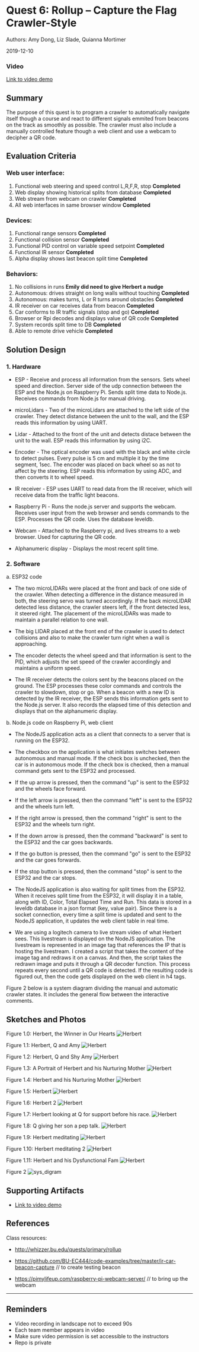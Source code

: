 # Quest 6: Rollup – Capture the Flag Crawler-Style
Authors: Amy Dong, Liz Slade, Quianna Mortimer

2019-12-10
### Video
[Link to video demo](https://www.youtube.com/watch?v=9xKs3fbmaRE&feature=youtu.be)

## Summary
The purpose of this quest is to program a crawler to automatically navigate itself though a course and react to different signals emmited from beacons on the track as smoothly as possible. The crawler must also include a manually controlled feature though a web client and use a webcam to decipher a QR code.


## Evaluation Criteria
### Web user interface:
  1. Functional web steering and speed control L,R,F,R, stop  **Completed**
  2. Web display showing historical splits from database **Completed**
  3. Web stream from webcam on crawler **Completed**
  4. All web interfaces in same browser window  **Completed**
  
### Devices:
  1. Functional range sensors **Completed**
  2. Functional collision sensor  **Completed**
  3. Functional PID control on variable speed setpoint  **Completed**
  4. Functional IR sensor **Completed**
  5. Alpha display shows last beacon split time **Completed**
  
### Behaviors:
  1. No collisions in runs **Emily did need to give Herbert a nudge**
  2. Autonomous: drives straight on long walls without touching **Completed**
  3. Autonomous: makes turns, L or R turns around obstacles **Completed**
  4. IR receiver on car receives data from beacon  **Completed**
  5. Car conforms to IR traffic signals (stop and go) **Completed**
  6. Browser or Rpi decodes and displays value of QR code   **Completed**
  7. System records split time to DB  **Completed**
  8. Able to remote drive vehicle **Completed**

## Solution Design
### 1. Hardware
  - ESP - Receive and process all information from the sensors. Sets wheel speed and direction. Server side of the udp connection between the ESP and the Node.js on Raspberry Pi. Sends split time data to Node.js. Receives commands from Node.js for manual driving.
  
  - microLidars - Two of the microLidars are attached to the left side of the crawler. They detect distance between the unit to the wall, and the ESP reads this information by using UART.
  
  - Lidar - Attached to the front of the unit and detects distace between the unit to the wall. ESP reads this information by using i2C.
  
  - Encoder - The optical encoder was used with the black and white circle to detect pulses. Every pulse is 5 cm and multiple it by the time segment, 1sec. The encoder was placed on back wheel so as not to affect by the steering. ESP reads this information by using ADC, and then converts it to wheel speed.
  
  - IR receiver - ESP uses UART to read data from the IR receiver, which will receive data from the traffic light beacons.
  
  - Raspberry Pi - Runs the node.js server and supports the webcam. Receives user input from the web browser and sends commands to the ESP. Processes the QR code. Uses the database leveldb.
  
  - Webcam - Attached to the Raspberry pi, and lives streams to a web browser. Used for capturing the QR code.
  
  - Alphanumeric display - Displays the most recent split time.

### 2. Software
  a. ESP32 code 
  
  - The two microLIDARs were placed at the front and back of one side of the crawler. When detecting a difference in the distance measured in both, the steering servo was turned accordingly. If the back microLIDAR detected less distance, the crawler steers left, if the front detected less, it steered right. The placement of the microLIDARs was made to maintain a parallel relation to one wall.
  
  - The big LIDAR placed at the front end of the crawler is used to detect collisions and also to make the crawler turn right when a wall is approaching.
  
  - The encoder detects the wheel speed and that information is sent to the PID, which adjusts the set speed of the crawler accordingly and maintains a uniform speed.

  - The IR receiver detects the colors sent by the beacons placed on the ground. The ESP processes these color commands and controls the crawler to slowdown, stop or go. When a beacon with a new ID is detected by the IR receiver, the ESP sends this information gets sent to the Node.js server. It also records the elapsed time of this detection and displays that on the alphanumeric display.

  b. Node.js code on Raspberry Pi, web client
  
  - The NodeJS application acts as a client that connects to a server that is running on the ESP32. 
  
  - The checkbox on the application is what initiates switches between autonomous and manual mode. If the check box is unchecked, then the car is in autonomous mode. If the check box is checked, then a manual command gets sent to the ESP32 and processed.
  
  - If the up arrow is pressed, then the command "up" is sent to the ESP32 and the wheels face forward.
  
  - If the left arrow is pressed, then the command "left" is sent to the ESP32 and the wheels turn left. 
  
  - If the right arrow is pressed, then the command "right" is sent to the ESP32 and the wheels turn right. 
  
  - If the down arrow is pressed, then the command "backward" is sent to the ESP32 and the car goes backwards.
  
  - If the go button is pressed, then the command "go" is sent to the ESP32 and the car goes forwards.
  
  - If the stop button is pressed, then the command "stop" is sent to the ESP32 and the car stops. 
  
  - The NodeJS application is also waiting for split times from the ESP32. When it receives split time from the ESP32, it will display it in a table, along with ID, Color, Total Elapsed Time and Run. This data is stored in a leveldb database in a json format (key, value pair). Since there is a socket connection, every time a split time is updated and sent to the NodeJS application, it updates the web client table in real time. 
  
  - We are using a logitech camera to live stream video of what Herbert sees. This livestream is displayed on the NodeJS application. The livestream is represented in an image tag that references the IP that is hosting the livestream. I created a script that takes the content of the image tag and redraws it on a canvas. And then, the script takes the redrawn image and puts it through a QR decoder function. This process repeats every second until a QR code is detected. If the resulting code is figured out, then the code gets displayed on the web client in h4 tags. 


Figure 2 below is a system diagram dividing the manual and automatic crawler states. It includes the general flow between the interactive comments.



## Sketches and Photos
Figure 1.0: Herbert, the Winner in Our Hearts
![Herbert](images/IMG_5343.jpeg)

Figure 1.1: Herbert, Q and Amy
![Herbert](images/IMG_5342.jpeg)

Figure 1.2: Herbert, Q and Shy Amy
![Herbert](images/IMG_5341.jpeg)

Figure 1.3: A Portrait of Herbert and his Nurturing Mother
![Herbert](images/IMG_5340.jpeg)

Figure 1.4: Herbert and his Nurturing Mother
![Herbert](images/IMG_5339.jpeg)

Figure 1.5: Herbert
![Herbert](images/IMG_5338.jpeg)

Figure 1.6: Herbert 2
![Herbert](images/IMG_5337.jpeg)

Figure 1.7: Herbert looking at Q for support before his race.
![Herbert](images/IMG_5335.jpeg)

Figure 1.8: Q giving her son a pep talk.
![Herbert](images/IMG_5334.jpeg)

Figure 1.9: Herbert meditating
![Herbert](images/IMG_5333.jpeg)

Figure 1.10: Herbert meditating 2
![Herbert](images/IMG_5332.jpeg)

Figure 1.11: Herbert and his Dysfunctional Fam
![Herbert](images/IMG_5345.jpeg)

Figure 2
![sys_digram](https://user-images.githubusercontent.com/24261732/70589080-c7d9a880-1b9c-11ea-98ad-5979559b1eed.jpeg)


## Supporting Artifacts
- [Link to video demo](https://www.youtube.com/watch?v=9xKs3fbmaRE&feature=youtu.be)


## References
Class resources: 

- http://whizzer.bu.edu/quests/primary/rollup

- https://github.com/BU-EC444/code-examples/tree/master/ir-car-beacon-capture // to create testing beacon

- https://pimylifeup.com/raspberry-pi-webcam-server/ // to bring up the webcam

-----

## Reminders

- Video recording in landscape not to exceed 90s
- Each team member appears in video
- Make sure video permission is set accessible to the instructors
- Repo is private
